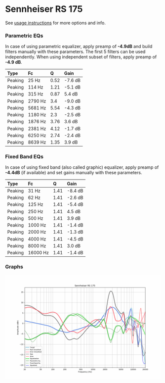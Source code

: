 # Sennheiser RS 175
See [usage instructions](https://github.com/jaakkopasanen/AutoEq#usage) for more options and info.

### Parametric EQs
In case of using parametric equalizer, apply preamp of **-4.9dB** and build filters manually
with these parameters. The first 5 filters can be used independently.
When using independent subset of filters, apply preamp of **-4.9 dB**.

| Type    | Fc      |    Q | Gain    |
|:--------|:--------|:-----|:--------|
| Peaking | 25 Hz   | 0.52 | -7.6 dB |
| Peaking | 114 Hz  | 1.21 | -5.1 dB |
| Peaking | 315 Hz  | 0.87 | 5.4 dB  |
| Peaking | 2790 Hz | 3.4  | -9.0 dB |
| Peaking | 5681 Hz | 5.54 | -4.3 dB |
| Peaking | 1180 Hz | 2.3  | -2.5 dB |
| Peaking | 1876 Hz | 3.76 | 3.6 dB  |
| Peaking | 2381 Hz | 4.12 | -1.7 dB |
| Peaking | 6250 Hz | 2.74 | -2.4 dB |
| Peaking | 8639 Hz | 1.35 | 3.9 dB  |

### Fixed Band EQs
In case of using fixed band (also called graphic) equalizer, apply preamp of **-4.4dB**
(if available) and set gains manually with these parameters.

| Type    | Fc       |    Q | Gain    |
|:--------|:---------|:-----|:--------|
| Peaking | 31 Hz    | 1.41 | -8.4 dB |
| Peaking | 62 Hz    | 1.41 | -2.6 dB |
| Peaking | 125 Hz   | 1.41 | -5.4 dB |
| Peaking | 250 Hz   | 1.41 | 4.5 dB  |
| Peaking | 500 Hz   | 1.41 | 3.9 dB  |
| Peaking | 1000 Hz  | 1.41 | -1.4 dB |
| Peaking | 2000 Hz  | 1.41 | -1.3 dB |
| Peaking | 4000 Hz  | 1.41 | -4.5 dB |
| Peaking | 8000 Hz  | 1.41 | 3.0 dB  |
| Peaking | 16000 Hz | 1.41 | -1.4 dB |

### Graphs
![](./Sennheiser%20RS%20175.png)